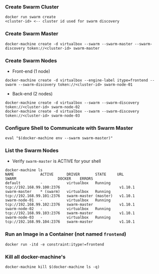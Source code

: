 ### Create Swarm Cluster
```
docker run swarm create
<cluster-id> <-- cluster id used for swarm discovery
```

### Create Swarm Master
```
docker-machine create -d virtualbox --swarm --swarm-master --swarm-discovery token://<cluster-id> swarm-master
```

### Create Swarm Nodes
* Front-end (1 node)
```
docker-machine create -d virtualbox --engine-label itype=frontend --swarm --swarm-discovery token://<cluster-id> swarm-node-01
```
* Back-end (2 nodes)
```
docker-machine create -d virtualbox --swarm --swarm-discovery token://<cluster-id> swarm-node-02
docker-machine create -d virtualbox --swarm --swarm-discovery token://<cluster-id> swarm-node-03
```

### Configure Shell to Communicate with Swarm Master
```
eval "$(docker-machine env --swarm swarm-master)"
```

### List the Swarm Nodes
* Verify `swarm-master` is ACTIVE for your shell
```
docker-machine ls
NAME            ACTIVE      DRIVER       STATE     URL                         SWARM                   DOCKER    ERRORS
default         -           virtualbox   Running   tcp://192.168.99.100:2376                           v1.10.1
swarm-master    * (swarm)   virtualbox   Running   tcp://192.168.99.101:2376   swarm-master (master)   v1.10.1
swarm-node-01   -           virtualbox   Running   tcp://192.168.99.102:2376   swarm-master            v1.10.1
swarm-node-02   -           virtualbox   Running   tcp://192.168.99.103:2376   swarm-master            v1.10.1
swarm-node-03   -           virtualbox   Running   tcp://192.168.99.104:2376   swarm-master            v1.10.1
```

### Run an Image in a Container (not named `frontend`)
```
docker run -itd -e constraint:itype!=frontend 
```

### Kill all docker-machine's
```
docker-machine kill $(docker-machine ls -q)
```